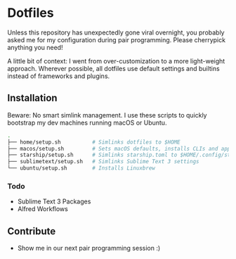 # Dotfiles

Unless this repository has unexpectedly gone viral overnight, you probably asked me for my configuration during pair programming. Please cherrypick anything you need!

A little bit of context: I went from over-customization to a more light-weight approach. Wherever possible, all dotfiles use default settings and builtins instead of frameworks and plugins.

## Installation

Beware: No smart simlink management. I use these scripts to quickly bootstrap my dev machines running macOS or Ubuntu.

```bash
.
├── home/setup.sh          # Simlinks dotfiles to $HOME
├── macos/setup.sh         # Sets macOS defaults, installs CLIs and apps from Brewfile
├── starship/setup.sh      # Simlinks starship.toml to $HOME/.config/starship.toml
├── sublimetext/setup.sh   # Simlinks Sublime Text 3 settings
└── ubuntu/setup.sh        # Installs Linuxbrew
```

### Todo

- Sublime Text 3 Packages
- Alfred Workflows

## Contribute

- Show me in our next pair programming session :)

